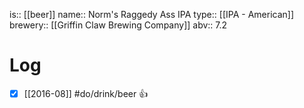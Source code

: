 is:: [[beer]]
name:: Norm's Raggedy Ass IPA
type:: [[IPA - American]]
brewery:: [[Griffin Claw Brewing Company]]
abv:: 7.2

# Log
- [x] [[2016-08]] #do/drink/beer 👍
